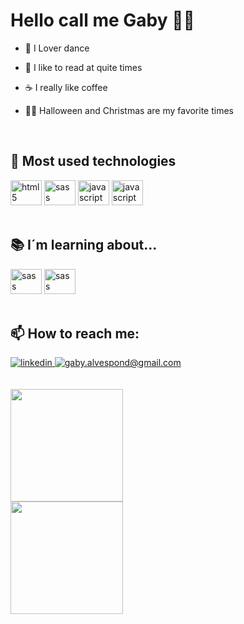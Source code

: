 # Hello call me Gaby 🙋‍♀️

- 💃 I Lover dance

- 📒 I like to read at quite times

- ☕ I really like coffee

- 🎃🎅 Halloween and Christmas are my favorite times


 <br>
          

## 🔭 Most used technologies

<div>
    <img aling="bottom" alt="html5" width="50px" height="40px" src="https://cdn.jsdelivr.net/gh/devicons/devicon/icons/html5/html5-plain-wordmark.svg"></img>  
    <img aling="bottom" alt="sass" width="50px" height="40px" src="https://cdn.jsdelivr.net/gh/devicons/devicon/icons/css3/css3-plain-wordmark.svg" />
    <img aling="bottom" alt="javascript" width="50px" height="40px" src="https://cdn.jsdelivr.net/gh/devicons/devicon/icons/javascript/javascript-original.svg"></img>
    <img 
    aling="bottom" alt="javascript" width="50px" height="40px"
    src="https://cdn.jsdelivr.net/gh/devicons/devicon/icons/figma/figma-original.svg" />
          
 </div>

 <br>

## 📚 I´m learning about...

<div>
  <img aling="bottom" alt="sass" width="50px" height="40px" src="https://cdn.jsdelivr.net/gh/devicons/devicon/icons/sass/sass-original.svg"></img> 
  <img 
  aling="bottom" alt="sass" width="50px" height="40px"
  src="https://cdn.jsdelivr.net/gh/devicons/devicon/icons/github/github-original-wordmark.svg" />
          
          
</div>

 <br>

## 📫 How to reach me:

<div>
  <a href="https://www.linkedin.com/in/gabrielly-alves-barbosa-dos-santos/">
    <img alt="linkedin" src="https://img.shields.io/badge/LinkedIn-0077B5?style=for-the-badge&logo=linkedin&logoColor=white"></img>
  </a>
  <a href="mailto:gaby.alvespond@gmail.com">
    <img alt="gaby.alvespond@gmail.com" src="https://img.shields.io/badge/Gmail-D14836?style=for-the-badge&logo=gmail&logoColor=white"></img>
  </a>
</div>

 </br>
 </br>

<div>
  <img height=180em 
       src="https://github-readme-stats.vercel.app/api?username=Gabypond&show_icons=true&theme=panda&include_all_commits=true&count_private=true&border_radius=10px">     </img>
</div>
<div>
  <img height=180em 
       src="https://github-readme-stats.vercel.app/api/top-langs/?username=Gabypond&layout=compact&langs_count=7&theme=panda&border_radius=10px"></img>
</div>


